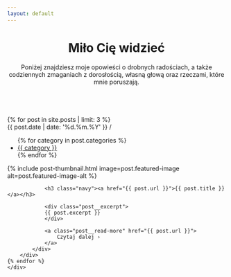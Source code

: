 ```yaml
---
layout: default
---
```



<header>
    <div class="wrapper">
        <div class="hero">
            <div class="hero__text">
                <h1 class="navy">Miło Cię widzieć</h1>
                <p>Poniżej znajdziesz moje opowieści o drobnych radościach, a także codziennych zmaganiach z dorosłością, własną głową oraz rzeczami, które mnie poruszają.</p>
            </div>
            <img class="hero__image" src="../assets/images/agata.jpg" alt="">
        </div>
    </div>    
</header>

<section class="latest-posts">
    <div class="wrapper">
    {% for post in site.posts | limit: 3 %}
        <div class="post">
            <div class="post__metadata">
                <span class="gray">{{ post.date | date: 
            '%d.%m.%Y' }}</span>&nbsp;<span class="gray-50">/</span>&nbsp;
                <ul class="post__categories">
                    {% for category in post.categories %}
                        <li><a href="">{{ category }}</a></li>
                    {% endfor %}
                </ul>
            </div>
            {% include post-thumbnail.html image=post.featured-image alt=post.featured-image-alt %}
            <div class="post__summary">

                <h3 class="navy"><a href="{{ post.url }}">{{ post.title }}</a></h3>

                <div class="post__excerpt">    
                {{ post.excerpt }}
                </div>
            
                <a class="post__read-more" href="{{ post.url }}">
                    Czytaj dalej ›
                </a>
            </div>
        </div>
    {% endfor %}
    </div>
</section>
